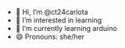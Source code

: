 - 👋 Hi, I’m @ct24carlota
- 👀 I’m interested in learning
- 🌱 I’m currently learning arduino
- 😄 Pronouns: she/her
